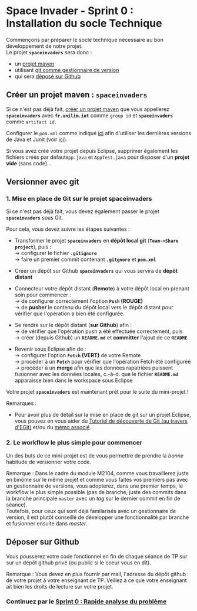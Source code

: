 # Space Invader - Sprint 0 : Installation du socle Technique


Commençons par préparer le socle technique nécessaire au bon développement de notre projet.  
Le projet **`spaceinvaders`** sera donc :    
- un [projet maven](#creerProjetMaven)      
- utilisant [git comme gestionnaire de version](#versionnerAvecGit)    
- qui sera [déposé sur Github](#deposersurGithub)    

## Créer un projet maven : `spaceinvaders` <a id="creerProjetMaven"></a>

Si ce n'est pas déjà fait, [créer un projet maven](https://github.com/iblasquez/Back2Basics_Developpement/blob/master/CreerProjetMavenEclipse.md) que vous appellerez **`spaceinvaders`** avec **`fr.unilim.iut`** comme `group id` et **`spaceinvaders`** comme `artifact id`.

Configurer le `pom.xml` comme indiqué [ici](https://github.com/iblasquez/Back2Basics_Developpement/blob/master/CreerProjetMavenEclipse.md) afin d'utiliser les dernières versions de Java et Junit (voir [ici](https://github.com/junit-team/junit4/wiki/Download-and-Install)).

Si vous avez créé votre projet depuis Eclipse, supprimer également les fichiers créés par défaut`App.java` et `AppTest.java` pour disposer d'un **projet vide** (sans code)...


## Versionner avec git<a id="déposersurGithub"></a>

### 1. Mise en place de Git sur le projet spaceinvaders

Si ce n'est pas déjà fait, vous devez également passer le projet **`spaceinvaders`** sous Git.

Pour cela, vous devez suivre les étapes suivantes :

* Transformer le projet **`spaceinvaders`** en **dépôt local git** (**`Team->Share project`**), puis :  
-> configurer le fichier **`.gitignore`**  
-> faire un premier commit contenant **`.gitgnore`** et **`pom.xml`**


* Créer un dépôt sur Github **`spaceinvaders`** qui vous servira de **dépôt distant**


* Connecteur votre dépôt distant (**Remote**) à votre dépôt local en prenant soin pour commencer :  
-> de configurer correctement l'option **`Push` (ROUGE)**  
-> de **pusher** le contenu du dépôt local vers le dépôt distant pour vérifier que l'opération a bien été configurée.


* Se rendre sur le dépôt distant (**sur Github**) afin :  
-> de vérifier que l'opération push a été effectuée correctement, puis   
-> créer (depuis Github) un **`README.md`** et **committer** l'ajout de ce **`README`**   

* Revenir sous Eclipse afin de :  
-> configurer l'option **`Fetch` (VERT)** de votre Remote  
-> procéder à un **`Fetch`** pour vérifier que l'opération Fetch été configuréé  
-> procéder à un **merge** afin que les données rapatriées puissent fusionner avec les données locales, c.-à-d. que le fichier **`README.md`** apparaisse bien dans le workspace sous Eclipse  

Votre projet **`spaceinvaders`** est maintenant prêt pour le suite du mini-projet !


Remarques :   
- Pour avoir plus de détail sur la mise en place de git sur un projet Eclipse, vous pouvez en vous aider du [Tutoriel de découverte de Git (au travers d'EGit)](https://github.com/iblasquez/tuto_git/blob/master/egit/git_egit_tutoriel.md) et/ou du [mémo associé](https://github.com/iblasquez/tuto_git/blob/master/egit/git_egit_memo.md).  

### 2. Le workflow le plus simple pour commencer
Un des buts de ce mini-projet est de vous permettre de prendre la *bonne* habitude de versionner votre code.

Remarque : Dans le cadre du module M2104, comme vous travaillerez juste en binôme sur le même projet et  comme vous faites vos premiers pas avec un gestionnaire de versions, vous adopterez,  dans une premier temps, le workflow le plus simple possible (pas de branche, juste des commits dans la branche principale `master` avec un *tag* sur le dernier commit en fin de séance).   
Toutefois, pour ceux qui sont déjà familarisés avec un gestionnaire de version, il est plutôt conseillé de développer une fonctionnalité par branche et fusionner ensuite dans *master*.


## Déposer sur Github <a id="deposersurGithub"></a>

Vous pousserez votre code fonctionnel en fin de chaque séance de TP sur sur un dépôt github privé (ou public si le coeur vous en dit).

Remarque : Vous devez en plus fournir par mail, l'adresse du dépôt github de votre projet à votre enseignant de TP. Veillez à ce que votre enseignant ait bien les droits de lecture sur votre projet. 


### Continuez par le [Sprint 0 : Rapide analyse du problème](SpaceInvaders_S0_QuickDesignSession.md)

